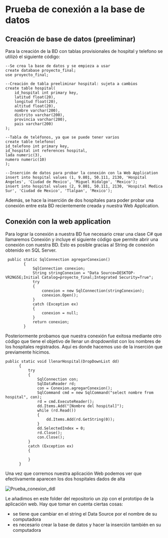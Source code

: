 # Prueba de conexión a la base de datos

## Creación de base de datos (preeliminar)

Para la creación de la BD con tablas provisionales de hospital y telefono se utilizó el siguiente código:

```
--Se crea la base de datos y se empieza a usar
create database proyecto_final;
use proyecto_final;

--Creación de tabla preeliminar hospital: sujeta a cambios
create table hospital(
	id_hospital int primary key,
	latitud float(20),
	longitud float(20),
	altitud float(20),
	nombre varchar(200),
	distrito varchar(200),
	provincia varchar(200),
	pais varchar(200)
);

--Tabla de teléfonos, ya que se puede tener varios
create table telefono(
id_telefono int primary key,
id_hospital int references hospital,
lada numeric(3),
numero numeric(10)
);

--Inserción de datos para probar la conexión con la Web Application
insert into hospital values (1, 9.801, 50.111, 2130, 'Hospital Angeles', 'Ciudad de Mexico', 'Miguel Hidalgo', 'Mexico');
insert into hospital values (2, 9.801, 50.111, 2130, 'Hospital Medica Sur', 'Ciudad de Mexico', 'Tlalpan', 'Mexico');
```

Además, se hace la inserción de dos hospitales para poder probar una conexión entre esta BD recientemente creada y nuestra Web Application.

## Conexión con la web application

Para lograr la conexión a nuestra BD fue necesario crear una clase C# que llamaremos Conexión y incluye el siguiente código que permite abrir una conexión con nuestra BD. Esto
es posible gracias al String de conexión obtenido en SQL Server.

```
 public static SqlConnection agregarConexion()
        {
            SqlConnection conexion;
            String stringConexion = "Data Source=DESKTOP-VR2NG5E;Initial Catalog=proyecto_final;Integrated Security=True";
            try
            {
                conexion = new SqlConnection(stringConexion);
                conexion.Open();
            }
            catch (Exception ex)
            {
                conexion = null;
            }
            return conexion;
        }
  ```
  
  Posteriormente probamos que nuestra conexión fue exitosa mediante otro código que tiene el objetivo de llenar un dropdownlist con los nombres de los hospitales
  registrados. Aquí es donde hacemos uso de la inserción que previamente hicimos.
  
  ```
  public static void llenarHospital(DropDownList dd)
        {
            try
            {
                SqlConnection con;
                SqlDataReader rd;
                con = Conexion.agregarConexion();
                SqlCommand cmd = new SqlCommand("select nombre from hospital", con);
                rd = cmd.ExecuteReader();
                dd.Items.Add("[Nombre del hospital]");
                while (rd.Read()) 
                {
                    dd.Items.Add(rd.GetString(0));  
                }
                dd.SelectedIndex = 0; 
                rd.Close();
                con.Close();
            }
            catch (Exception ex)
            {

            }
        }
  ```
  
  Una vez que corremos nuestra aplicación Web podemos ver que efectivamente aparecen los dos hospitales dados de alta
  
  ![Prueba_conexion_ddl](https://user-images.githubusercontent.com/70402438/116169549-8894f480-a6ca-11eb-885d-07eb1933f898.png)
  
  Le añadimos en este folder del repositorio un zip con el prototipo de la aplicación web. Hay que tomar en cuenta ciertas cosas:
  * se tiene que cambiar en el string el Data Source por el nombre de su computadora
  * es necesario crear la base de datos y hacer la inserción también en su computadora
